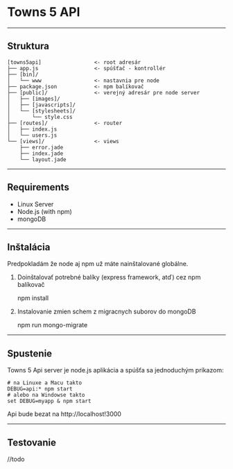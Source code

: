 # Towns 5 API

* * *

## Struktura


	[towns5api]                 <- root adresár
    ├── app.js                  <- spúšťač - kontrollér
    ├── [bin]/
    │   └── www                 <- nastavnia pre node
    ├── package.json            <- npm balíkovač
    ├── [public]/               <- verejný adresár pre node server 
    │   ├── [images]/
    │   ├── [javascripts]/
    │   └── [stylesheets]/
    │       └── style.css
    ├── [routes]/               <- router
    │   ├── index.js           
    │   └── users.js
    └── [views]/                <- views
        ├── error.jade
        ├── index.jade
        └── layout.jade
	
* * *

## Requirements

- Linux Server
- Node.js (with npm)
- mongoDB

* * *

## Inštalácia

Predpokladám že node aj npm už máte nainštalované globálne.

1. Doinštalovať potrebné balíky (express framework, atď) cez npm balíkovač


	npm install
			

2. Instalovanie zmien schem z migracnych suborov do mongoDB 

    npm run mongo-migrate
    
* * *

## Spustenie

Towns 5 Api server je node.js aplikácia a spúšťa sa jednoduchým príkazom:

	# na Linuxe a Macu takto
	DEBUG=api:* npm start
	# alebo na Windowse takto
	set DEBUG=myapp & npm start

Api bude bezat na http://localhost!3000

* * *
	
## Testovanie

//todo